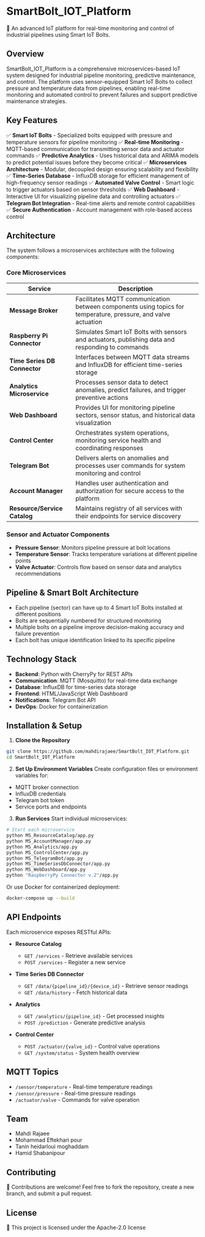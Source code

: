 # SmartBolt_IOT_Platform

🚀 An advanced IoT platform for real-time monitoring and control of industrial pipelines using Smart IoT Bolts.

## Overview

SmartBolt_IOT_Platform is a comprehensive microservices-based IoT system designed for industrial pipeline monitoring, predictive maintenance, and control. The platform uses sensor-equipped Smart IoT Bolts to collect pressure and temperature data from pipelines, enabling real-time monitoring and automated control to prevent failures and support predictive maintenance strategies.

## Key Features

✅ **Smart IoT Bolts** - Specialized bolts equipped with pressure and temperature sensors for pipeline monitoring
✅ **Real-time Monitoring** - MQTT-based communication for transmitting sensor data and actuator commands
✅ **Predictive Analytics** - Uses historical data and ARIMA models to predict potential issues before they become critical
✅ **Microservices Architecture** - Modular, decoupled design ensuring scalability and flexibility
✅ **Time-Series Database** - InfluxDB storage for efficient management of high-frequency sensor readings
✅ **Automated Valve Control** - Smart logic to trigger actuators based on sensor thresholds
✅ **Web Dashboard** - Interactive UI for visualizing pipeline data and controlling actuators
✅ **Telegram Bot Integration** - Real-time alerts and remote control capabilities
✅ **Secure Authentication** - Account management with role-based access control

## Architecture

The system follows a microservices architecture with the following components:

### Core Microservices

| Service | Description |
|---------|-------------|
| **Message Broker** | Facilitates MQTT communication between components using topics for temperature, pressure, and valve actuation |
| **Raspberry Pi Connector** | Simulates Smart IoT Bolts with sensors and actuators, publishing data and responding to commands |
| **Time Series DB Connector** | Interfaces between MQTT data streams and InfluxDB for efficient time-series storage |
| **Analytics Microservice** | Processes sensor data to detect anomalies, predict failures, and trigger preventive actions |
| **Web Dashboard** | Provides UI for monitoring pipeline sectors, sensor status, and historical data visualization |
| **Control Center** | Orchestrates system operations, monitoring service health and coordinating responses |
| **Telegram Bot** | Delivers alerts on anomalies and processes user commands for system monitoring and control |
| **Account Manager** | Handles user authentication and authorization for secure access to the platform |
| **Resource/Service Catalog** | Maintains registry of all services with their endpoints for service discovery |

### Sensor and Actuator Components

- **Pressure Sensor**: Monitors pipeline pressure at bolt locations
- **Temperature Sensor**: Tracks temperature variations at different pipeline points
- **Valve Actuator**: Controls flow based on sensor data and analytics recommendations

## Pipeline & Smart Bolt Architecture

- Each pipeline (sector) can have up to 4 Smart IoT Bolts installed at different positions
- Bolts are sequentially numbered for structured monitoring
- Multiple bolts on a pipeline improve decision-making accuracy and failure prevention
- Each bolt has unique identification linked to its specific pipeline

## Technology Stack

- **Backend**: Python with CherryPy for REST APIs
- **Communication**: MQTT (Mosquitto) for real-time data exchange
- **Database**: InfluxDB for time-series data storage
- **Frontend**: HTML/JavaScript Web Dashboard
- **Notifications**: Telegram Bot API
- **DevOps**: Docker for containerization

## Installation & Setup

1. **Clone the Repository**
```bash
git clone https://github.com/mahdirajaee/SmartBolt_IOT_Platform.git
cd SmartBolt_IOT_Platform
```

2. **Set Up Environment Variables**
Create configuration files or environment variables for:
- MQTT broker connection
- InfluxDB credentials
- Telegram bot token
- Service ports and endpoints

3. **Run Services**
Start individual microservices:
```bash
# Start each microservice
python MS_ResourceCatalog/app.py
python MS_AccountManager/app.py
python MS_Analytics/app.py
python MS_ControlCenter/app.py
python MS_TelegramBot/app.py
python MS_TimeSeriesDbConnector/app.py
python MS_WebDashboard/app.py
python "RaspberryPy Connector v.2"/app.py
```

Or use Docker for containerized deployment:
```bash
docker-compose up --build
```

## API Endpoints

Each microservice exposes RESTful APIs:

- **Resource Catalog**
  - `GET /services` - Retrieve available services
  - `POST /services` - Register a new service

- **Time Series DB Connector**
  - `GET /data/{pipeline_id}/{device_id}` - Retrieve sensor readings
  - `GET /data/history` - Fetch historical data

- **Analytics**
  - `GET /analytics/{pipeline_id}` - Get processed insights
  - `POST /prediction` - Generate predictive analysis

- **Control Center**
  - `POST /actuator/{valve_id}` - Control valve operations
  - `GET /system/status` - System health overview

## MQTT Topics

- `/sensor/temperature` - Real-time temperature readings
- `/sensor/pressure` - Real-time pressure readings
- `/actuator/valve` - Commands for valve operation

## Team
- Mahdi Rajaee 
- Mohammad Eftekhari pour 
- Tanin heidarloui moghaddam
- Hamid Shabanipour 

## Contributing

🚀 Contributions are welcome! Feel free to fork the repository, create a new branch, and submit a pull request.

## License

📜 This project is licensed under the Apache-2.0 license
